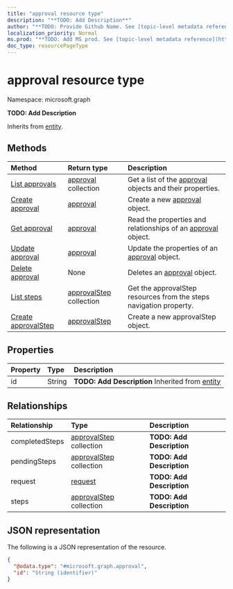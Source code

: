 ```yaml
---
title: "approval resource type"
description: "**TODO: Add Description**"
author: "**TODO: Provide Github Name. See [topic-level metadata reference](https://msgo.azurewebsites.net/add/document/guidelines/metadata.html#topic-level-metadata)**"
localization_priority: Normal
ms.prod: "**TODO: Add MS prod. See [topic-level metadata reference](https://msgo.azurewebsites.net/add/document/guidelines/metadata.html#topic-level-metadata)**"
doc_type: resourcePageType
---
```


# approval resource type

Namespace: microsoft.graph

**TODO: Add Description**


Inherits from [entity](../resources/entity.md).

## Methods
|Method|Return type|Description|
|:---|:---|:---|
|[List approvals](../api/approval-list.md)|[approval](../resources/approval.md) collection|Get a list of the [approval](../resources/approval.md) objects and their properties.|
|[Create approval](../api/approval-create.md)|[approval](../resources/approval.md)|Create a new [approval](../resources/approval.md) object.|
|[Get approval](../api/approval-get.md)|[approval](../resources/approval.md)|Read the properties and relationships of an [approval](../resources/approval.md) object.|
|[Update approval](../api/approval-update.md)|[approval](../resources/approval.md)|Update the properties of an [approval](../resources/approval.md) object.|
|[Delete approval](../api/approval-delete.md)|None|Deletes an [approval](../resources/approval.md) object.|
|[List steps](../api/approval-list-steps.md)|[approvalStep](../resources/approvalstep.md) collection|Get the approvalStep resources from the steps navigation property.|
|[Create approvalStep](../api/approval-post-steps.md)|[approvalStep](../resources/approvalstep.md)|Create a new approvalStep object.|

## Properties
|Property|Type|Description|
|:---|:---|:---|
|id|String|**TODO: Add Description** Inherited from [entity](../resources/entity.md)|

## Relationships
|Relationship|Type|Description|
|:---|:---|:---|
|completedSteps|[approvalStep](../resources/approvalstep.md) collection|**TODO: Add Description**|
|pendingSteps|[approvalStep](../resources/approvalstep.md) collection|**TODO: Add Description**|
|request|[request](../resources/request.md)|**TODO: Add Description**|
|steps|[approvalStep](../resources/approvalstep.md) collection|**TODO: Add Description**|

## JSON representation
The following is a JSON representation of the resource.
<!-- {
  "blockType": "resource",
  "keyProperty": "id",
  "@odata.type": "microsoft.graph.approval",
  "baseType": "microsoft.graph.entity",
  "openType": false
}
-->
``` json
{
  "@odata.type": "#microsoft.graph.approval",
  "id": "String (identifier)"
}
```

